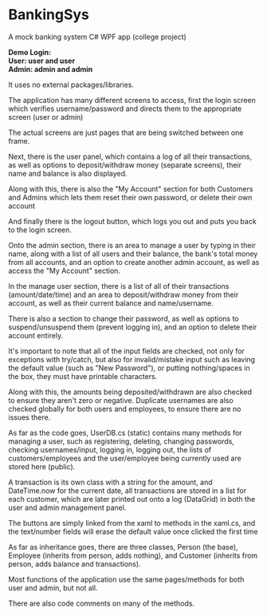 # BankingSys
A mock banking system C# WPF app (college project)

**Demo Login:**\
**User: user and user**\
**Admin: admin and admin**

It uses no external packages/libraries.

The application has many different screens to access, first the login screen which verifies username/password and directs them to the appropriate screen (user or admin)

The actual screens are just pages that are being switched between one frame.

Next, there is the user panel, which contains a log of all their transactions, as well as options to deposit/withdraw money (separate screens), their name and balance is also displayed.

Along with this, there is also the "My Account" section for both Customers and Admins which lets them reset their own password, or delete their own account

And finally there is the logout button, which logs you out and puts you back to the login screen.

Onto the admin section, there is an area to manage a user by typing in their name, along with a list of all users and their balance, the bank's total money from all accounts, and an option to create another admin account, as well as access the "My Account" section.

In the manage user section, there is a list of all of their transactions (amount/date/time) and an area to deposit/withdraw money from their account, as well as their current balance and name/username.

There is also a section to change their password, as well as options to suspend/unsuspend them (prevent logging in), and an option to delete their account entirely.

It's important to note that all of the input fields are checked, not only for exceptions with try/catch, but also for invalid/mistake input such as leaving the default value (such as "New Password"), or putting nothing/spaces in the box, they must have printable characters.

Along with this, the amounts being deposited/withdrawn are also checked to ensure they aren't zero or negative. Duplicate usernames are also checked globally for both users and employees, to ensure there are no issues there.

As far as the code goes, UserDB.cs (static) contains many methods for managing a user, such as registering, deleting, changing passwords, checking usernames/input, logging in, logging out, the lists of customers/employees and the user/employee being currently used are stored here (public).

A transaction is its own class with a string for the amount, and DateTime.now for the current date, all transactions are stored in a list for each customer, which are later printed out onto a log (DataGrid) in both the user and admin management panel.

The buttons are simply linked from the xaml to methods in the xaml.cs, and the text/number fields will erase the default value once clicked the first time

As far as inheritance goes, there are three classes, Person (the base), Employee (inherits from person, adds nothing), and Customer (inherits from person, adds balance and transactions).

Most functions of the application use the same pages/methods for both user and admin, but not all.

There are also code comments on many of the methods.
